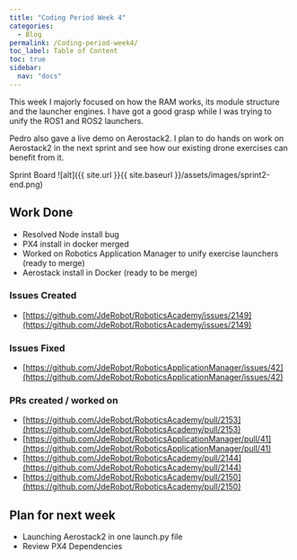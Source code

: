 ```yaml
---
title: "Coding Period Week 4"
categories:
  - Blog
permalink: /Coding-period-week4/
toc_label: Table of Content
toc: true
sidebar:
  nav: "docs"
---
```


This week I majorly focused on how the RAM works, its module structure and the launcher engines. I have got a good grasp while I was
trying to unify the ROS1 and ROS2 launchers.

Pedro also gave a live demo on Aerostack2. I plan to do hands on work on Aerostack2 in the next sprint and see how our existing drone exercises can benefit from it.

Sprint Board
![alt]({{ site.url }}{{ site.baseurl }}/assets/images/sprint2-end.png)

## Work Done
* Resolved Node install bug
* PX4 install in docker merged
* Worked on Robotics Application Manager to unify exercise launchers (ready to merge)
* Aerostack install in Docker (ready to be merge)

### Issues Created
* [https://github.com/JdeRobot/RoboticsAcademy/issues/2149](https://github.com/JdeRobot/RoboticsAcademy/issues/2149)

### Issues Fixed
* [https://github.com/JdeRobot/RoboticsApplicationManager/issues/42](https://github.com/JdeRobot/RoboticsApplicationManager/issues/42)

### PRs created / worked on
* [https://github.com/JdeRobot/RoboticsAcademy/pull/2153](https://github.com/JdeRobot/RoboticsAcademy/pull/2153)
* [https://github.com/JdeRobot/RoboticsApplicationManager/pull/41](https://github.com/JdeRobot/RoboticsApplicationManager/pull/41)
* [https://github.com/JdeRobot/RoboticsAcademy/pull/2144](https://github.com/JdeRobot/RoboticsAcademy/pull/2144)
* [https://github.com/JdeRobot/RoboticsAcademy/pull/2150](https://github.com/JdeRobot/RoboticsAcademy/pull/2150)

## Plan for next week

* Launching Aerostack2 in one launch.py file
* Review PX4 Dependencies
